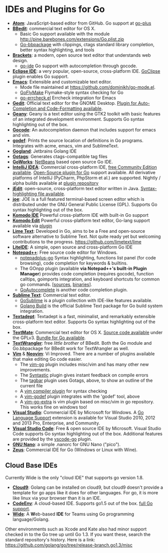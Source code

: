 # IDEs and Plugins for Go

  * **[Atom](http://www.atom.io)**: JavaScript-based editor from GitHub. Go support at [go-plus](https://github.com/joefitzgerald/go-plus)
  * **[BBedit](http://www.barebones.com/products/bbedit/)**: commercial text editor for OS X.
    * Basic Go support available with the module http://pine.barebones.com/extensions/Go.plist.zip
    * [Go-bbpackage](https://github.com/ascarter/go-bbpackage) with clippings, ctags standard library completion, better syntax highlighting, and tools
  * **[Brackets](http://brackets.io)**: a modern, open source text editor that understands web design.
    * [go-ide](https://github.com/David5i6/Brackets-Go-IDE) Go support with autocompletion through gocode.
  * **[Eclipse IDE](http://www.eclipse.org/)**: a very popular, open-source, cross-platform IDE. [GoClipse](https://goclipse.github.io/) plugin enables Go support.
  * **[Emacs](https://www.gnu.org/software/emacs/)**: Extensible and customizable text editor.
    * Mode file maintained at https://github.com/dominikh/go-mode.el.
    * [GoFlyMake](https://github.com/dougm/goflymake) Flymake-style syntax checking for Go
    * [go-errcheck.el](https://github.com/dominikh/go-errcheck.el) Errcheck integration for Emacs
  * **[Gedit](http://projects.gnome.org/gedit/)**: Official text editor for the GNOME Desktop. [Plugin for Auto-Completion and Code-Formatting available](https://bitbucket.org/fzzbt/go-gedit-plugin/).
  * **[Geany](http://www.geany.org/)**: Geany is a text editor using the GTK2 toolkit with basic features of an integrated development environment. Supports Go syntax highlighting out of the box.
  * **[Gocode](https://github.com/nsf/gocode)**: An autocompletion daemon that includes support for emacs and vim.
  * **[godef](https://github.com/rogpeppe/godef)**: Prints the source location of definitions in Go programs. Integrates with acme, emacs, vim and SublimeText.
  * **[Gogland](https://www.jetbrains.com/go/)**: Jetbrains Golang IDE 
  * **[Gotags](https://github.com/jstemmer/gotags)**: Generates ctags-compatible tag files
  * **[GoWorks](http://tunnelvisionlabs.com/products/demo/goworks)**: [NetBeans](http://netbeans.org/) based open source Go IDE.
  * **[IntelliJ IDEA](http://www.jetbrains.com/idea/)**: Commercial cross-platform IDE, [free Community Edition available](http://www.jetbrains.com/idea/download/index.html). [Open-Source plugin for Go](https://plugins.jetbrains.com/plugin/?id=5047) support available. All derivative platforms of IntelliJ (PyCharm, PhpStorm et al.) are supported. Nightly / alpha builds available at [plugin repository](https://github.com/go-lang-plugin-org/go-lang-idea-plugin)
  * **[jEdit](http://www.jedit.org/)**: open-source, cross-platform text editor written in Java. [Syntax-highlighting file available](http://code.google.com/p/go-stuff/source/browse/editors/jEdit/go.xml).
  * **[joe](http://joe-editor.sourceforge.net/)**: JOE is a full featured terminal-based screen editor which is distributed under the GNU General Public License (GPL). Supports Go syntax highlighting out of the box.
  * **[Komodo IDE](http://komodoide.com/go/)** Powerful cross-platform IDE with built-in Go support
  * **[Komodo Edit](http://komodoide.com/komodo-edit/)** Powerful cross-platform text editor, Go-lang support available via [plugin](https://github.com/Komodo/komodo-go)
  * **[Lime Text](http://limetext.org/)**: Developed in Go, aims to be a Free and open-source software alternative to Sublime Text. Not quite ready yet but welcoming contributions to the progress. https://github.com/limetext/lime
  * **[LiteIDE](https://github.com/visualfc/liteide)**: A simple, open source and cross-platform Go IDE
  * **[Notepad++](http://notepad-plus-plus.org/)**: Free source code editor for Windows.
    * [notepadplus-go](https://github.com/chai2010/notepadplus-go) Syntax highlighting, functions list panel (for code browsing), code completion for keywords & builtins.
    * The GOnpp plugin (available **via Notepad++'s built-in Plugin Manager**) provides code completion (requires gocode), function calltips, goimports integration, and keyboard shortcuts for common go commands. [[sources](https://github.com/tike/GOnpp), [binaries](http://sourceforge.net/projects/gonpp/files/)].
    * [GoAutocomplete](https://github.com/steve-perkins/GoAutocomplete) is another code completion plugin.
  * **[Sublime Text](http://www.sublimetext.com/)**: Commercial text editor.
    * [GoSublime](https://github.com/DisposaBoy/GoSublime) is a plugin collection with IDE-like features available.
    * [Golang Build](https://github.com/golang/sublime-build) is the official Sublime Text package for Go build system integration.
  * **[Textadept](http://foicica.com/textadept/)**:  Textadept is a fast, minimalist, and remarkably extensible cross-platform text editor. Supports Go syntax highlighting out of the box.
  * **[TextMate](http://macromates.com/)**: Commercial text editor for OS X. [Source code available](https://github.com/textmate/textmate) under the GPLv3. [Bundle for Go available](https://github.com/syscrusher/golang.tmbundle).
  * **[TextWrangler](http://www.barebones.com/products/textwrangler/)**: free _little brother_ of BBedit. Both the Go module and Go.bbpackage for BBedit work for TextWrangler as well.
  * **[Vim](http://www.vim.org/)** & **[Neovim](https://neovim.io/)**: Vi Improved. There are a number of plugins available that make editing Go code easier.
    * The [vim-go](https://github.com/fatih/vim-go) plugin includes misc/vim and has many other new improvements.
    * The [Syntastic](https://github.com/scrooloose/syntastic) plugin gives instant feedback on compile errors
    * The [tagbar](https://github.com/majutsushi/tagbar) plugin uses Gotags, above, to show an outline of the current file
    * A [vim compiler plugin](https://github.com/rjohnsondev/vim-compiler-go) for syntax checking
    * A [vim-godef](https://github.com/dgryski/vim-godef) plugin integrates with the 'godef' tool, above
    * A [vim-go-extra](https://github.com/vim-jp/vim-go-extra) is vim plugin based on misc/vim in go repository. This works fine on windows too!
  * **[Visual Studio](https://www.visualstudio.com/)**: Commercial IDE by Microsoft for Windows. A [Go Language Support](https://visualstudiogallery.msdn.microsoft.com/bd7675ba-1bf5-4395-8c5a-4fc19dfc0d76) extension is available for Visual Studio 2010, 2012 and 2013 Pro, Enterprise, and Community.
  * **[Visual Studio Code](https://code.visualstudio.com/)**: Free & open source IDE by Microsoft. Visual Studio Code supports Go syntax highlighting out of the box. Additional features are provided by the [vscode-go](https://github.com/Microsoft/vscode-go) plugin.
  * **[GNU Nano](http://golang.cat-v.org/text-editors/nano/)**: a simple .nanorc for GNU Nano ("pico").
  * **[Zeus](http://www.zeusedit.com/go.html)**: Commercial IDE for Go (Windows or Linux with Wine).
  
## Cloud Base IDEs

Currently Wide is the only "cloud IDE" that supports go version 1.8.  

  * **[Cloud9](https://c9.io/)**: Golang can be installed on cloud9, but cloud9 doesn't provide a template for go apps like it does for other languages. For go, it is more like linux via your browser than it is an IDE. 
  * **[CodeEnv](https://codeenv.com/)**: A cloud-based IDE.  Supports go1.5 out of the box.  [full Go support](https://codeenv.com/env/codeenv/7/go/).
  * **[Wide](https://github.com/b3log/wide)**: A <b>W</b>eb-based <b>IDE</b> for Teams using Go programming language/Golang.


Other environments such as Xcode and Kate also had minor support checked in to the Go tree up until Go 1.3. If you want these, search the standard repository's history. Here is a link: https://github.com/golang/go/tree/release-branch.go1.3/misc